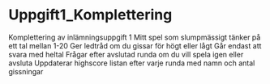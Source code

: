 # Uppgift1_Komplettering
Komplettering av inlämningsuppgift 1
Mitt spel som slumpmässigt tänker på ett tal mellan 1-20
Ger ledtråd om du gissar för högt eller lågt
Går endast att svara med heltal
Frågar efter avslutad runda om du vill spela igen eller avsluta
Uppdaterar highscore listan efter varje runda med namn och antal gissningar
